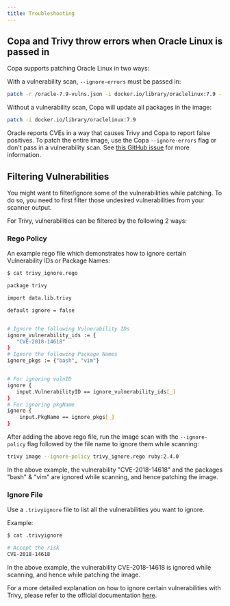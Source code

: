 ```yaml
---
title: Troubleshooting
---
```


## Copa and Trivy throw errors when Oracle Linux is passed in

Copa supports patching Oracle Linux in two ways:

With a vulnerability scan, `--ignore-errors` must be passed in:

```bash
patch -r /oracle-7.9-vulns.json -i docker.io/library/oraclelinux:7.9 --ignore-errors
```

Without a vulnerability scan, Copa will update all packages in the image:

```bash
patch -i docker.io/library/oraclelinux:7.9
```

Oracle reports CVEs in a way that causes Trivy and Copa to report false positives. To patch the entire image, use the Copa `--ignore-errors` flag or don't pass in a vulnerability scan. See [this GitHub issue](https://github.com/aquasecurity/trivy/issues/1967#issuecomment-1092987400) for more information.

## Filtering Vulnerabilities

You might want to filter/ignore some of the vulnerabilities while patching. To do so, you need to first filter those undesired vulnerabilities from your scanner output.

For Trivy, vulnerabilities can be filtered by the following 2 ways:

### Rego Policy

An example rego file which demonstrates how to ignore certain Vulnerability IDs or Package Names:

```bash
$ cat trivy_ignore.rego

package trivy

import data.lib.trivy

default ignore = false


# Ignore the following Vulnerability IDs
ignore_vulnerability_ids := {
   "CVE-2018-14618"
}
# Ignore the following Package Names
ignore_pkgs := {"bash", "vim"}


# For ignoring vulnID
ignore {
   input.VulnerabilityID == ignore_vulnerability_ids[_]
}
# For ignoring pkgName
ignore {
	input.PkgName == ignore_pkgs[_]
}

```

After adding the above rego file, run the image scan with the `--ignore-policy` flag followed by the file name to ignore them while scanning:

```bash
trivy image --ignore-policy trivy_ignore.rego ruby:2.4.0
```
In the above example, the vulnerability "CVE-2018-14618"  and the packages "bash" & "vim" are ignored while scanning, and hence patching the image.

### Ignore File

Use a `.trivyignore` file to list all the vulnerabilities you want to ignore.

Example:
```bash
$ cat .trivyignore

# Accept the risk
CVE-2018-14618
```
In the above example, the vulnerability CVE-2018-14618 is ignored while scanning, and hence while patching the image.

For a more detailed explanation on how to ignore certain vulnerabilities with Trivy, please refer to the official documentation [here](https://aquasecurity.github.io/trivy/v0.44/docs/configuration/filtering/).
